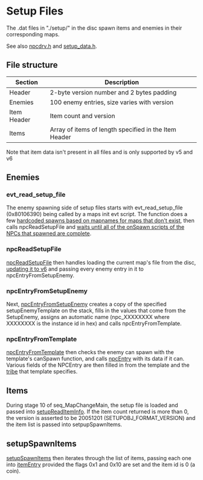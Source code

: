 # Setup Files
The .dat files in "./setup/" in the disc spawn items and enemies in their corresponding maps.

See also [npcdrv.h](https://github.com/SeekyCt/spm-docs/blob/master/npcdrv.h) and
[setup_data.h](https://github.com/SeekyCt/spm-docs/blob/master/setup_data.h).

## File structure

| Section     | Description                                           |
|-------------|-------------------------------------------------------|
| Header      | 2-byte version number and 2 bytes padding             |
| Enemies     | 100 enemy entries, size varies with version           |
| Item Header | Item count and version                                |
| Items       | Array of items of length specified in the Item Header |

Note that item data isn't present in all files and is only supported by v5 and v6

## Enemies

### evt_read_setup_file

The enemy spawning side of setup files starts with evt_read_setup_file (0x80106390) being
called by a maps init evt script. The function does a few [hardcoded spawns based on mapnames
for maps that don't exist](https://tcrf.net/Super_Paper_Mario#Removed_Maps), then calls npcReadSetupFile and
[waits until all of the onSpawn scripts of the NPCs that spawned are complete](
https://github.com/SeekyCt/spm-docs/blob/d9671add0c08410a85beac7139c75d78dfbd032b/npcdrv.h#L145). 

### npcReadSetupFile

[npcReadSetupFile](https://github.com/SeekyCt/spm-docs/blob/d9671add0c08410a85beac7139c75d78dfbd032b/npcdrv.h#L148)
then handles loading the current map's file from the disc, [updating it to v6](
https://github.com/SeekyCt/spm-docs/blob/d9671add0c08410a85beac7139c75d78dfbd032b/npcdrv.h#L155) and passing every
enemy entry in it to npcEntryFromSetupEnemy.

### npcEntryFromSetupEnemy

Next, [npcEntryFromSetupEnemy](https://github.com/SeekyCt/spm-docs/blob/d9671add0c08410a85beac7139c75d78dfbd032b/npcdrv.h#L146)
creates a copy of the specified setupEnemyTemplate on the stack, fills in the values that come from the SetupEnemy, assigns an
automatic name (npc_XXXXXXXX where XXXXXXXX is the instance id in hex) and calls npcEntryFromTemplate.

### npcEntryFromTemplate

[npcEntryFromTemplate](https://github.com/SeekyCt/spm-docs/blob/d9671add0c08410a85beac7139c75d78dfbd032b/npcdrv.h#L144) then
checks the enemy can spawn with the template's canSpawn function, and calls [npcEntry](
https://github.com/SeekyCt/spm-docs/blob/d9671add0c08410a85beac7139c75d78dfbd032b/npcdrv.h#L140) with its data if it can. Various fields of the NPCEntry are then filled in from the template and the [tribe](
https://github.com/SeekyCt/spm-docs/blob/d9671add0c08410a85beac7139c75d78dfbd032b/npcdrv.h#L134) that template specifies.

## Items

During stage 10 of seq_MapChangeMain, the setup file is loaded and passed into [setupReadItemInfo](
https://github.com/SeekyCt/spm-docs/blob/d9671add0c08410a85beac7139c75d78dfbd032b/setup_data.h#L60). If the item count returned
is more than 0, the version is asserted to be 20051201 (SETUPOBJ_FORMAT_VERSION) and the item list is passed into setpupSpawnItems.

## setupSpawnItems

[setupSpawnItems](https://github.com/SeekyCt/spm-docs/blob/d9671add0c08410a85beac7139c75d78dfbd032b/setup_data.h#L51) then iterates 
through the list of items, passing each one into [itemEntry](
https://github.com/SeekyCt/spm-docs/blob/d9671add0c08410a85beac7139c75d78dfbd032b/itemdrv.h#L62) provided the flags 0x1 and 0x10
are set and the item id is 0 (a coin).
